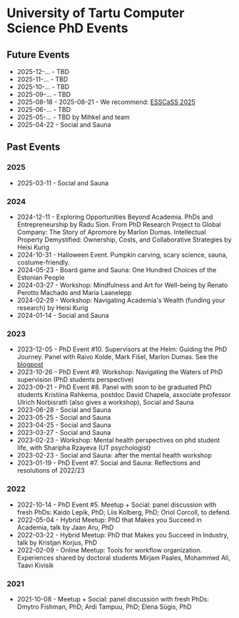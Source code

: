 # University of Tartu Computer Science PhD Events

## Future Events

* 2025-12-... - TBD
* 2025-11-... - TBD
* 2025-10-... - TBD
* 2025-09-... - TBD
* 2025-08-18 - 2025-08-21 - We recommend: [ESSCaSS 2025](https://courses.cs.ut.ee/t/esscass2025)
* 2025-06-... - TBD
* 2025-05-... - TBD by Mihkel and team
* 2025-04-22 - Social and Sauna

## Past Events

### 2025
* 2025-03-11 - Social and Sauna

### 2024
* 2024-12-11 - Exploring Opportunities Beyond Academia. PhDs and Entrepreneurship by Radu Sion. From PhD Research Project to Global Company: The Story of Apromore by Marlon Dumas. Intellectual Property Demystified: Ownership, Costs, and Collaborative Strategies by Heisi Kurig
* 2024-10-31 - Halloween Event. Pumpkin carving, scary science, sauna, costume-friendly.
* 2024-05-23 - Board game and Sauna: One Hundred Choices of the Estonian People
* 2024-03-27 - Workshop: Mindfulness and Art for Well-being by Renato Perotto Machado and Maria Laanelepp
* 2024-02-29 - Workshop: Navigating Academia's Wealth (funding your research) by Heisi Kurig
* 2024-01-14 - Social and Sauna

### 2023

* 2023-12-05 - PhD Event #10. Supervisors at the Helm: Guiding the PhD Journey. Panel with Raivo Kolde, Mark Fišel, Marlon Dumas. See the [blogpost](https://heliotrope-banon-736.notion.site/Insights-into-PhD-Supervision-A-Panel-Discussion-with-Professors-Dumas-Fi-el-and-Kolde-03ef328b88044d3981a9e024f950351a)
* 2023-10-26 - PhD Event #9. Workshop: Navigating the Waters of PhD supervision (PhD students perspective)
* 2023-09-21 - PhD Event #8. Panel with soon to be graduated PhD students Kristiina Rahkema, postdoc David Chapela, associate professor Ulrich Norbisrath (also gives a workshop), Social and Sauna
* 2023-06-28 - Social and Sauna
* 2023-05-25 - Social and Sauna
* 2023-04-25 - Social and Sauna
* 2023-03-27 - Social and Sauna
* 2023-02-23 - Workshop: Mental health perspectives on phd student life, with Sharipha Rzayeva (UT psychologist)
* 2023-02-23 - Social and Sauna: after the mental health workshop
* 2023-01-19 - PhD Event #7. Social and Sauna: Reflections and resolutions of 2022/23

### 2022
* 2022-10-14 - PhD Event #5. Meetup + Social: panel discussion with fresh PhDs: Kaido Lepik, PhD; Liis Kolberg, PhD; Oriol Corcoll, to defend.
* 2022-05-04 - Hybrid Meetup: PhD that Makes you Succeed in Academia, talk by Jaan Aru, PhD
* 2022-03-22 - Hybrid Meetup: PhD that Makes you Succeed in Industry, talk by Kristjan Korjus, PhD
* 2022-02-09 - Online Meetup: Tools for workflow organization. Experiences shared by doctoral students Mirjam Paales, Mohammed Ali, Taavi Kivisik 

### 2021
* 2021-10-08 - Meetup + Social: panel discussion with fresh PhDs: Dmytro Fishman, PhD; Ardi Tampuu, PhD; Elena Sügis, PhD

